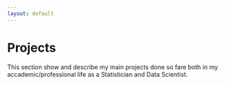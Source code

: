 ```yaml
---
layout: default
---
```


# Projects

This section show and describe my main projects done so fare both in my accademic/professional life as a Statistician and Data Scientist.